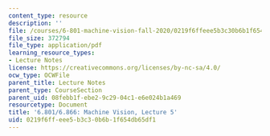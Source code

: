 ```yaml
---
content_type: resource
description: ''
file: /courses/6-801-machine-vision-fall-2020/0219f6ffeee5b3c30b6b1f654db65df1_MIT6_801F20_lec5.pdf
file_size: 372794
file_type: application/pdf
learning_resource_types:
- Lecture Notes
license: https://creativecommons.org/licenses/by-nc-sa/4.0/
ocw_type: OCWFile
parent_title: Lecture Notes
parent_type: CourseSection
parent_uid: 08febb1f-ebe2-9c29-04c1-e6e024b1a469
resourcetype: Document
title: '6.801/6.866: Machine Vision, Lecture 5'
uid: 0219f6ff-eee5-b3c3-0b6b-1f654db65df1
---
```

